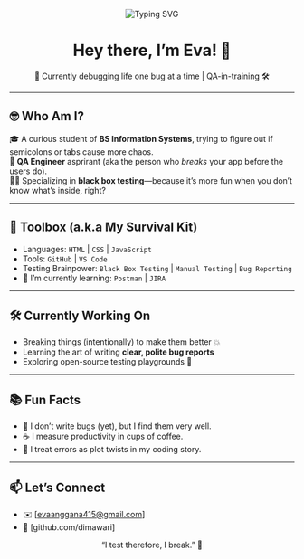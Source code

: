 <p align="center">
  <img src="https://readme-typing-svg.herokuapp.com?font=Fira+Code&pause=1000&color=00BFFF&center=true&vCenter=true&width=435&lines=QA+in+Training;Debugger+of+Life;Breaking+for+the+Better" alt="Typing SVG" />
</p>


<h1 align="center">Hey there, I’m Eva! 👋</h1>
<p align="center">📍 Currently debugging life one bug at a time | QA-in-training 🛠️</p>

---

## 🤓 Who Am I?

🎓 A curious student of **BS Information Systems**, trying to figure out if semicolons or tabs cause more chaos.  
🧪 **QA Engineer** asprirant (aka the person who *breaks* your app before the users do).  
🕵️‍♀️ Specializing in **black box testing**—because it’s more fun when you don’t know what’s inside, right?

---

## 🧰 Toolbox (a.k.a My Survival Kit)

- Languages: `HTML` | `CSS` | `JavaScript`  
- Tools: `GitHub` | `VS Code`   
- Testing Brainpower: `Black Box Testing` | `Manual Testing` | `Bug Reporting`
- 🌱 I’m currently learning: `Postman` | `JIRA`

---

## 🛠️ Currently Working On

- Breaking things (intentionally) to make them better 💥  
- Learning the art of writing **clear, polite bug reports**  
- Exploring open-source testing playgrounds 🧩

---

## 📚 Fun Facts

- 🐛 I don’t write bugs (yet), but I find them very well.
- ☕ I measure productivity in cups of coffee.
- 🧠 I treat errors as plot twists in my coding story.

---

## 📫 Let’s Connect

- ✉️ [evaanggana415@gmail.com]  
- 🐙 [github.com/dimawari]


<p align="center">“I test therefore, I break.” 🚀</p>
